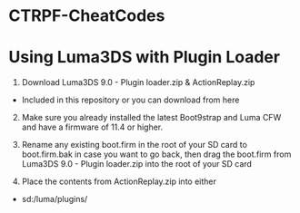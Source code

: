 # CTRPF-CheatCodes





# Using Luma3DS with Plugin Loader
1. Download Luma3DS 9.0 - Plugin loader.zip & ActionReplay.zip
- Included in this repository or you can download from here

2. Make sure you already installed the latest Boot9strap and Luma CFW and have a firmware of 11.4 or higher.

3. Rename any existing boot.firm in the root of your SD card to boot.firm.bak in case you want to go back, then drag the boot.firm from Luma3DS 9.0 - Plugin loader.zip into the root of your SD card

4. Place the contents from ActionReplay.zip into either
- sd:/luma/plugins/<Title ID of the game folder>/
- Name of the plugin must be plugin.plg if placed here.
- or sd:/luma/plugins/ActionReplay/
- Name of plugin must be ActionReplay.plg if placed here.
if placed here allows loading the plugin for all games if no specific plugin is found.

5. Either download or clone this repository or search in the cheats folder for the game you want to cheat on and download the .txt file in the folder
6. Move the .txt file to either
- sd:/cheats/
txt files are conveniently already named correctly if placing here
- or place along side plugin.plg from #4 and rename the .txt to cheats.txt
7. Use your button combo to load up rosalina menu (default is usually L+Down+select) and enable plugin loader if it isn't already and then load up your game
- If you get a green screen during load then it worked
To open CTRPluginFramework menu press select once in-game and click on Action Replay button to see the cheats.
